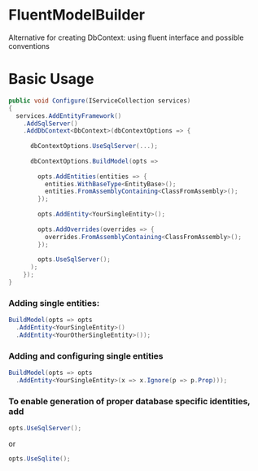 # FluentModelBuilder

Alternative for creating DbContext: using fluent interface and possible conventions

# Basic Usage

```c#
public void Configure(IServiceCollection services)
{
  services.AddEntityFramework()
    .AddSqlServer()
    .AddDbContext<DbContext>(dbContextOptions => {
    
      dbContextOptions.UseSqlServer(...);
      
      dbContextOptions.BuildModel(opts =>
      
        opts.AddEntities(entities => {
          entities.WithBaseType<EntityBase>();
          entities.FromAssemblyContaining<ClassFromAssembly>();
        });
        
        opts.AddEntity<YourSingleEntity>();
        
        opts.AddOverrides(overrides => {
          overrides.FromAssemblyContaining<ClassFromAssembly>();
        });
        
        opts.UseSqlServer();
      );
    });
}
```

### Adding single entities:
```c#
BuildModel(opts => opts
  .AddEntity<YourSingleEntity>()
  .AddEntity<YourOtherSingleEntity>());
```

### Adding and configuring single entities
```c#
BuildModel(opts => opts
  .AddEntity<YourSingleEntity>(x => x.Ignore(p => p.Prop)));
```

### To enable generation of proper database specific identities, add
```c#
opts.UseSqlServer();
```

or

```c#
opts.UseSqlite();
```
